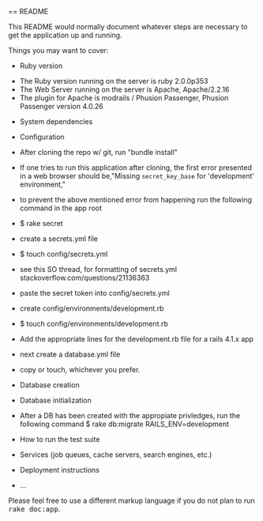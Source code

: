 == README

This README would normally document whatever steps are necessary to get the
application up and running.

Things you may want to cover:

* Ruby version
- The Ruby version running on the server is ruby 2.0.0p353
- The Web Server running on the server is Apache, Apache/2.2.16
- The plugin for Apache is modrails / Phusion Passenger, Phusion Passenger version 4.0.26

* System dependencies

* Configuration
- After cloning the repo w/ git, run "bundle install"

- If one tries to run this application after cloning, the first error presented in a web browser should be,"Missing `secret_key_base` for 'development' environment,"

- to prevent the above mentioned error from happening run the following command in the app root
- $ rake secret

- create a secrets.yml file
- $ touch config/secrets.yml

- see this SO thread, for formatting of secrets.yml stackoverflow.com/questions/21136363

- paste the secret token into config/secrets.yml

- create config/environments/development.rb
- $ touch config/environments/development.rb

- Add the appropriate lines for the development.rb file for a rails 4.1.x app

- next create a database.yml file
- copy or touch, whichever you prefer.

* Database creation

* Database initialization


- After a DB has been created with the appropiate privledges, run the following command
$ rake db:migrate RAILS_ENV=development 

* How to run the test suite

* Services (job queues, cache servers, search engines, etc.)

* Deployment instructions

* ...


Please feel free to use a different markup language if you do not plan to run
<tt>rake doc:app</tt>.
